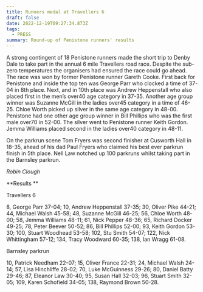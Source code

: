 ```yaml
---
title: Runners medal at Travellers 6
draft: false
date: 2022-12-19T09:27:34.873Z
tags:
  - PRESS
summary: Round-up of Penistone runners' results
---
```

A strong contingent of 18 Penistone runners made the short trip to Denby Dale to take part in the annual 6 mile Travellers road race.  Despite the sub-zero temperatures the organisers had ensured the race could go ahead.  The race was won by former Penistone runner Gareth Cooke.  First back for Penistone and inside the top ten was George Parr who clocked a time of 37-04 in 8th place.  Next, and in 10th place was Andrew Heppenstall who also placed first in the men’s over40 age category in 37-35.  Another age group winner was Suzanne McGill in the ladies over45 category in a time of 46-25.  Chloe Worth picked up silver in the same age category in 48-00.  Penistone had one other age group winner in Bill Phillips who was the first male over70 in 52-00.  The silver went to Penistone runner Keith Gordon.  Jemma Williams placed second in the ladies over40 category in 48-11.

On the parkrun scene Tom Fryers was second finisher at Cusworth Hall in 18-35, ahead of his dad Paul Fryers who claimed his best ever parkrun finish in 5th place.  Nell Law notched up 100 parkruns whilst taking part in the Barnsley parkrun.



*Robin Clough*


**Results**


Travellers 6


8, George Parr 37-04; 10, Andrew Heppenstall 37-35; 30, Oliver Pike 44-21; 44, Michael Walsh 45-58; 48, Suzanne McGill 46-25; 56, Chloe Worth 48-00; 58, Jemma Williams 48-11; 61, Nick Pepper 48-36; 65, Richard Docker 49-25; 78, Peter Beever 50-52; 86, Bill Phillips 52-00; 93, Keith Gordon 53-30; 100, Stuart Woodhead 53-58; 102, Stu Smith 54-07; 122, Nick Whittingham 57-12; 134, Tracy Woodward 60-35; 138, Ian Wragg 61-08.



Barnsley parkrun


10, Patrick Needham 22-07; 15, Oliver France 22-31; 24, Michael Walsh 24-14; 57, Lisa Hinchliffe 28-02; 70, Luke McGuinness 29-26; 80, Daniel Batty 29-46; 87, Eleanor Law 30-40; 95, Susan Hall 32-03; 96, Stuart Smith 32-05; 109, Karen Schofield 34-05; 138, Raymond Brown 50-28.
